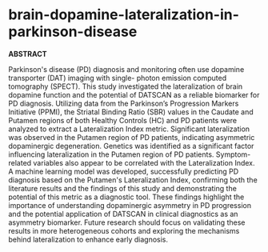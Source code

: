 # brain-dopamine-lateralization-in-parkinson-disease

**ABSTRACT**

Parkinson's disease (PD) diagnosis and monitoring often use dopamine transporter (DAT) imaging with single-
photon emission computed tomography (SPECT). This study investigated the lateralization of brain dopamine
function and the potential of DATSCAN as a reliable biomarker for PD diagnosis. Utilizing data from the Parkinson’s
Progression Markers Initiative (PPMI), the Striatal Binding Ratio (SBR) values in the Caudate and Putamen regions
of both Healthy Controls (HC) and PD patients were analyzed to extract a Lateralization Index metric. Significant
lateralization was observed in the Putamen region of PD patients, indicating asymmetric dopaminergic
degeneration. Genetics was identified as a significant factor influencing lateralization in the Putamen region of PD
patients. Symptom-related variables also appear to be correlated with the Lateralization Index. A machine
learning model was developed, successfully predicting PD diagnosis based on the Putamen's Lateralization Index,
confirming both the literature results and the findings of this study and demonstrating the potential of this metric
as a diagnostic tool. These findings highlight the importance of understanding dopaminergic asymmetry in PD
progression and the potential application of DATSCAN in clinical diagnostics as an asymmetry biomarker. Future
research should focus on validating these results in more heterogeneous cohorts and exploring the mechanisms
behind lateralization to enhance early diagnosis.
